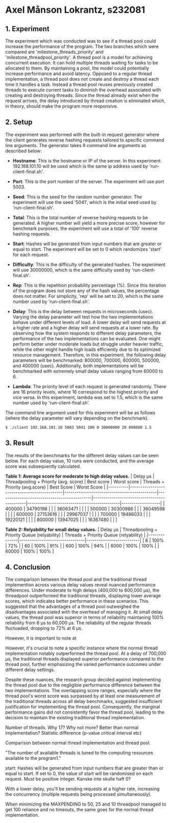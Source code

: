 # Axel Månson Lokrantz, s232081
## 1. Experiment

The experiment which was conducted was to see if a thread pool could increase the performance of the program. The two branches which were compared are 'milestone_threads_priority' and 'milestone_threadpool_priority'. A thread pool is a model for achieving concurrent execution. It can hold multiple threads waiting for tasks to be allocated to them. By maintaining a pool, the model could potentially increase performance and avoid latency. Opposed to a regular thread implementation, a thread pool does not create and destroy a thread each time it handles a task. Instead a thread pool reuses previously created threads to execute current tasks to diminish the overhead associated with creating and destroying threads. Since the thread already exist when the request arrives, the delay introduced by thread creation is eliminated which, in theory, should make the program more responsive.

## 2. Setup

The experiment was performed with the built-in request generator where the client generates reverse hashing requests tailored to specific command line arguments. The generator takes 9 command line arguments as described below:

- **Hostname**: This is the hostname or IP of the server. In this experiment 192.168.101.10 will be used which is the same ip address used by 'run-client-final.sh'.

- **Port**: This is the port number of the server. The experiment will use port 5003.

- **Seed**: This is the seed for the random number generator. The experiment will use the seed '5041', which is the initial seed used by 'run-client-final.sh'.

- **Total**: This is the total number of reverse hashing requests to be generated. A higher number will yield a more precise score, however for benchmark purposes, the experiment will use a total of '100' reverse hashing requests.

- **Start**: Hashes will be generated from input numbers that are greater or equal to start. The experiment will be set to 0 which randomizes 'start' for each request.

- **Difficulty**: This is the difficulty of the generated hashes. The experiment will use 30000000, which is the same difficulty used by 'run-client-final.sh'.

- **Rep**: This is the repetition probability percentage (%). Since this iteration of the program does not store any of the hash values, the percentage does not matter. For simplicity, 'rep' will be set to 20, which is the same number used by 'run-client-final.sh'.

- **Delay**: This is the delay between requests in microseconds (usec). Varying the delay parameter will test how the two implementations behave under different levels of load. A lower delay will send requests at a higher rate and a higher delay will send requests at a lower rate. By observing how the system responds to different delay parameters, the performance of the two implementations can be evaluated. One might perform better under moderate loads but struggle under heavier traffic, while the other might handle high loads efficiently due to its optimized resource management. Therefore, in this experiment, the following delay parameters will be benchmarked: 800000, 700000, 600000, 500000, and 400000 (usec). Additionally, both implementations will be benchmarked with extremely small delay values ranging from 60000 to 6.

- **Lambda**: The priority level of each request is generated randomly. There are 16 priority levels, where 16 correspond to the highest priority and vice versa. In this experiment, lambda was set to 1.5, which is the same number used by 'run-client-final.sh'.

The command line argument used for this experiment will be as follows (where the delay parameter will vary depending on the benchmark).
```
$ ./client 192.168.101.10 5003 5041 100 0 30000000 20 800000 1.5
```

## 3. Result

The results of the benchmarks for the different delay values can be seen below. For each delay value, 10 runs were conducted, and the average score was subsequently calculated.

**Table 1: Average score for moderate to high delay values.**
| Delay μs | Threadpooling + Priority (avg. score) | Best score | Worst score | Threads + Priority (avg.score) | Best Score | Worst Score |
|----------|---------------------------------------------|---------------------------------------------|---------------------------------------------|---------------------------------------------|---------------------------------------------|-------------------|
| 400000   | 34790198                                    |                                             |                                              | 36063471                                |                                      |                                       |
| 500000   | 30300986                                    |                                             |                                              | 36049598                                |                                      |                                       |
| 600000   | 27153616                                    |                                             |                                              | 29967037                                |                                      |                                       |
| 700000   | 19486033                                    |                                             |                                              | 19220121                                |                                      |                                       |
| 800000   | 13947025                                    |                                             |                                              | 16367480                                |                                      |                                       |

**Table 2: Relyability for small delay values.**
| Delay μs | Threadpooling + Priority Queue (relyability) | Threads + Priority Queue (relyability) |
|--------------|--------------------------------|--------------------------|
| 6      | 100%                                | 72%                          |
| 60      | 100%                                | 91%                          |
| 600      | 100%                                | 94%                          |
| 6000      | 100%                                | 100%                          |
| 60000      | 100%                                | 100%                          |


## 4. Conclusion

The comparison between the thread pool and the traditional thread implemention across various delay values reveal nuanced performance differences. Under moderate to high delays (400,000 to 800,000 μs), the threadpool outperformed the traditional threads, displaying lower average scores, which indicates better performance in these scenarios. This suggested that the advantages of a thread pool outweighed the disadvantages associated with the overhead of managing it. At small delay values, the thread pool was superior in terms of reliability maintaning 100% reliability from 6 μs to 60,000 μs. The reliability of the regular threads fluctuaded, dropping to 72% at 6 μs. 

However, it is important to note at 


However, it's crucial to note a specific instance where the normal thread implementation notably outperformed the thread pool. At a delay of 700,000 μs, the traditional threads displayed superior performance compared to the thread pool, further emphasizing the varied performance outcomes under different delay settings.

Despite these nuances, the research group decided against implementing the thread pool due to the negligible performance difference between the two implementations. The overlapping score ranges, especially where the thread pool's worst score was surpassed by at least one measurement of the traditional threads across all delay benchmarks, suggested insufficient justification for implementing the thread pool. Consequently, the marginal performance gains did not consistently favor the thread pool, leading to the decision to maintain the existing traditional thread implementation.



Number of threads. Why 17? Why not more? Better than normal implementation? Statistic difference (p-value critical interval etc)

Comparison between normal thread implementation and thread pool.

"The number of available threads is tuned to the computing resources available to the program1."

start: Hashes will be generated from input numbers that are greater than or equal to start. If set to 0, the
value of start will be randomised on each request. Must be positive integer.
Kanske inte skulle haft 0?

With a lower delay, you'll be sending requests at a higher rate, increasing the concurrency (multiple requests being processed simultaneously).

When minimizing the MAXPENDING to 50, 25 and 10 threadpool managed to get 100 reliance and no timeouts, the same goes for the normal thread implementation.

